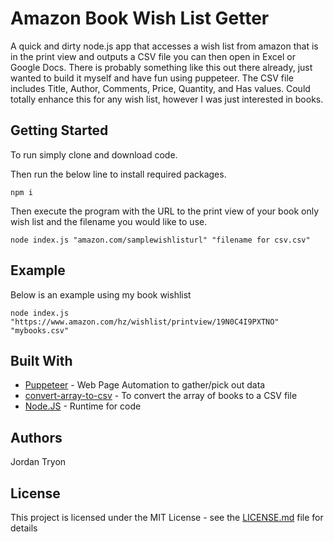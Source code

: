 # Amazon Book Wish List Getter

A quick and dirty node.js app that accesses a wish list from amazon that is in the print view and outputs a CSV file you can then open in Excel or Google Docs. There is probably something like this out there already, just wanted to build it myself and have fun using puppeteer. The CSV file includes Title, Author, Comments, Price, Quantity, and Has values. Could totally enhance this for any wish list, however I was just interested in books.

## Getting Started

To run simply clone and download code.

Then run the below line to install required packages.

`npm i`

Then execute the program with the URL to the print view of your book only wish list and the filename you would like to use.

`node index.js "amazon.com/samplewishlisturl" "filename for csv.csv"`

## Example

Below is an example using my book wishlist

```
node index.js "https://www.amazon.com/hz/wishlist/printview/19N0C4I9PXTNO" "mybooks.csv"
```

## Built With

- [Puppeteer](https://github.com/GoogleChrome/puppeteer) - Web Page Automation to gather/pick out data
- [convert-array-to-csv](https://github.com/aichbauer/node-convert-array-to-csv#readme) - To convert the array of books to a CSV file
- [Node.JS](https://nodejs.org/en/) - Runtime for code

## Authors

Jordan Tryon

## License

This project is licensed under the MIT License - see the [LICENSE.md](LICENSE.md) file for details
